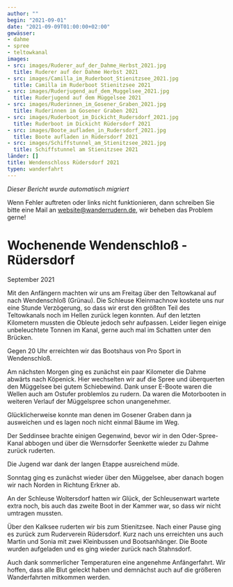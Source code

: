 ```yaml
---
author: ""
begin: "2021-09-01"
date: "2021-09-09T01:00:00+02:00"
gewässer:
- dahme
- spree
- teltowkanal
images:
- src: images/Ruderer_auf_der_Dahme_Herbst_2021.jpg
  title: Ruderer auf der Dahme Herbst 2021
- src: images/Camilla_im_Ruderboot_Stienitzsee_2021.jpg
  title: Camilla im Ruderboot Stienitzsee 2021
- src: images/Ruderjugend_auf_dem_Muggelsee_2021.jpg
  title: Ruderjugend auf dem Müggelsee 2021
- src: images/Ruderinnen_im_Gosener_Graben_2021.jpg
  title: Ruderinnen im Gosener Graben 2021
- src: images/Ruderboot_im_Dickicht_Rudersdorf_2021.jpg
  title: Ruderboot im Dickicht Rüdersdorf 2021
- src: images/Boote_aufladen_in_Rudersdorf_2021.jpg
  title: Boote aufladen in Rüdersdorf 2021
- src: images/Schiffstunnel_am_Stienitzsee_2021.jpg
  title: Schiffstunnel am Stienitzsee 2021
länder: []
title: Wendenschloss Rüdersdorf 2021
typen: wanderfahrt
---
```



*Dieser Bericht wurde automatisch migriert*

Wenn Fehler auftreten oder links nicht funktionieren, dann schreiben Sie bitte eine Mail an website@wanderrudern.de, wir beheben das Problem gerne!



# Wochenende Wendenschloß - Rüdersdorf


September 2021

Mit den Anfängern machten wir uns am Freitag über den Teltowkanal auf nach Wendenschloß (Grünau). Die Schleuse Kleinmachnow kostete uns nur eine Stunde Verzögerung, so dass wir erst den größten Teil des Teltowkanals noch im Hellen zurück legen konnten. Auf den letzten Kilometern mussten die Obleute jedoch sehr aufpassen. Leider liegen einige unbeleuchtete Tonnen im Kanal, gerne auch mal im Schatten unter den Brücken.

Gegen 20 Uhr erreichten wir das Bootshaus von Pro Sport in Wendenschloß.

Am nächsten Morgen ging es zunächst ein paar Kilometer die Dahme abwärts nach Köpenick. Hier wechselten wir auf die Spree und überquerten den Müggelsee bei gutem Schiebewind. Dank unser E-Boote waren die Wellen auch am Ostufer problemlos zu rudern. Da waren die Motorbooten in weiteren Verlauf der Müggelspree schon unangenehmer.

Glücklicherweise konnte man denen im Gosener Graben dann ja ausweichen und es lagen noch nicht einmal Bäume im Weg.

Der Seddinsee brachte einigen Gegenwind, bevor wir in den Oder-Spree- Kanal abbogen und über die Wernsdorfer Seenkette wieder zu Dahme zurück ruderten.

Die Jugend war dank der langen Etappe ausreichend müde.

Sonntag ging es zunächst wieder über den Müggelsee, aber danach bogen wir nach Norden in Richtung Erkner ab.

An der Schleuse Woltersdorf hatten wir Glück, der Schleusenwart wartete extra noch, bis auch das zweite Boot in der Kammer war, so dass wir nicht umtragen mussten.

Über den Kalksee ruderten wir bis zum Stienitzsee. Nach einer Pause ging es zurück zum Ruderverein Rüdersdorf. Kurz nach uns erreichten uns auch Martin und Sonia mit zwei Kleinbussen und Bootsanhänger. Die Boote wurden aufgeladen und es ging wieder zurück nach Stahnsdorf.

Auch dank sommerlicher Temperaturen eine angenehme Anfängerfahrt. Wir hoffen, dass alle Blut geleckt haben und demnächst auch auf die größeren Wanderfahrten mitkommen werden.
